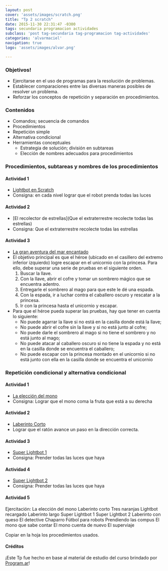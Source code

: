 ```yaml
---
layout: post
cover: 'assets/images/scratch.png'
title: "Tp 2 scratch"
date: 2015-11-30 22:31:47 -0300
tags: secundaria programacion actividades
subclass: 'post tag-secundaria tag-programacion tag-actividades'
categories: 'alvarmaciel'
navigation: true
logo: 'assets/images/alvar.png'

---
```

### Objetivos!

- Ejercitarse en el uso de programas para la resolución de problemas.
- Establecer comparaciones entre las diversas maneras posibles de resolver un problema.
- Reforzar los conceptos de repetición y separación en procedimientos.

### Contenidos
- Comandos; secuencia de comandos
- Procedimientos
- Repetición simple
- Alternativa condicional
- Herramientas conceptuales
  - Estrategia de solución; división en subtareas
  - Elección de nombres adecuados para procedimientos

### Procedimientos, subtareas y nombres de los procedimientos

#### Actividad 1 ####

- [Lightbot en Scratch](http://scratch.mit.edu/projects/11421399/#editor)
- Consigna: en cada nivel lograr que el robot prenda todas las luces

#### Actividad 2 ####

- [El recolector de estrellas](Que el extraterrestre recolecte todas las estrellas)
- Consigna: Que el extraterrestre recolecte todas las estrellas

#### Actividad 3 ####

- [La gran aventura del mar encantado](http://scratch.mit.edu/projects/42294776/#editor)
- El objetivo principal es que el héroe (ubicado en el casillero del extremo inferior izquierdo) logre escapar en el unicornio con la princesa. Para ello, debe superar una serie de pruebas en el siguiente orden.
	1. Buscar la llave.
	2. Con la llave, abrir el cofre y tomar un sombrero mágico que se encuentra adentro.
	3. Entregarle el sombrero al mago para que este le dé una espada.
	4. Con la espada, ir a luchar contra el caballero oscuro y rescatar a la princesa.
	5. Ir con la princesa hasta el unicornio y escapar.
- Para que el héroe pueda superar las pruebas, hay que tener en cuenta lo siguiente:
	- No puede agarrar la llave si no está en la casilla donde está la llave;
	- No puede abrir el cofre sin la llave y si no está junto al cofre;
	- No puede darle el sombrero al mago si no tiene el sombrero y no está junto al mago;
	- No puede atacar al caballero oscuro si no tiene la espada y no está en la casilla donde se encuentra el caballero;
	- No puede escapar con la princesa montado en el unicornio si no está junto con ella en la casilla donde se encuentra el unicornio

### Repetición condicional y alternativa condicional

#### Actividad 1 ####
- [La elección del mono](http://scratch.mit.edu/projects/42294260/#editor)
- Consigna: Lograr que el mono coma la fruta que está a su derecha

#### Actividad 2 ####
- [Laberinto Corto](http://scratch.mit.edu/projects/42294366/#editor)
- Lograr que el ratón avance un paso en la dirección correcta.

#### Actividad 3 ####
- [Super Lightbot 1](http://scratch.mit.edu/projects/42293454/#editor)
- Consigna: Prender todas las luces que haya

#### Actividad 4 ####
- [ Super Lightbot 2](http://scratch.mit.edu/projects/42293670/#editor)
- Consigna: Prender todas las luces que haya

#### Actividad 5 ####

Ejercitación:
La elección del mono
Laberinto corto
Tres naranjas
Lightbot recargado
Laberinto largo
Super Lightbot 1
Super Lightbot 2
Laberinto con queso
El detective Chaparro
Fútbol para robots
Prendiendo las compus
El mono que sabe contar
El mono cuenta de nuevo
El superviaje

Copiar en la hoja los procedimientos usados.

#### Créditos
¡Este Tp fue hecho en base al material de estudio del curso brindado por [Program.ar](http://programar.gob.ar/formacion-docente/)!
